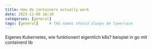 ```yaml
---
title: How do containers actually work
date: 2023-11-09 16:10
categories: [general]
tags: [general]     # TAG names should always be lowercase
---
```


Eigenes Kubernetes, wie funktioneirt eigentlich k8s?
beispiel in go mit containerd lib